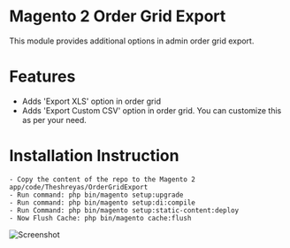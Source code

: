 # Magento 2 Order Grid Export
This module provides additional options in admin order grid export.


# Features
- Adds 'Export XLS' option in order grid
- Adds 'Export Custom CSV' option in order grid. You can customize this as per your need.


# Installation Instruction
```
- Copy the content of the repo to the Magento 2 app/code/Theshreyas/OrderGridExport
- Run command: php bin/magento setup:upgrade
- Run command: php bin/magento setup:di:compile
- Run Command: php bin/magento setup:static-content:deploy
- Now Flush Cache: php bin/magento cache:flush
```

![Screenshot](https://raw.githubusercontent.com/theshreyas/magento-2-quickies/main/media/OrderGridExport.png)
